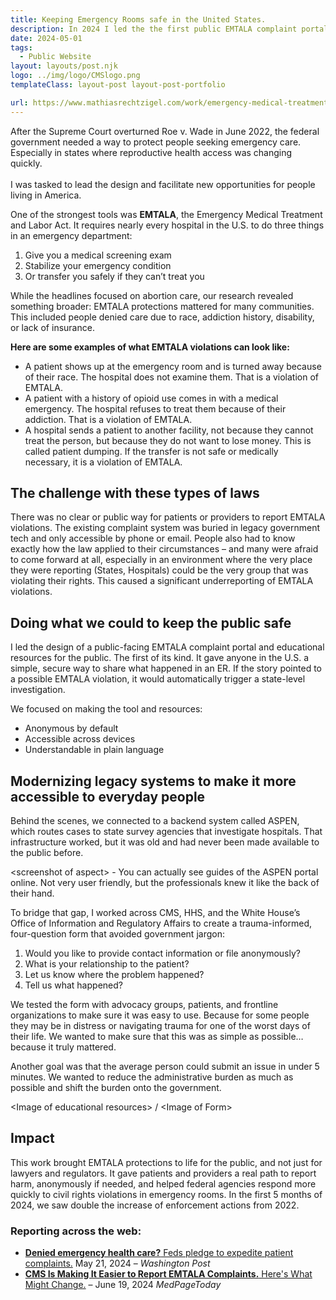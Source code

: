 ```yaml
---
title: Keeping Emergency Rooms safe in the United States.
description: In 2024 I led the the first public EMTALA complaint portal, helping to double enforcement and expanding ER rights through trauma-informed, accessible design.
date: 2024-05-01
tags:
  - Public Website
layout: layouts/post.njk
logo: ../img/logo/CMSlogo.png
templateClass: layout-post layout-post-portfolio

url: https://www.mathiasrechtzigel.com/work/emergency-medical-treatment-and-labor-act
---
```


<p class="lead-p">After the Supreme Court overturned Roe v. Wade in June 2022, the federal government needed a way to protect people seeking emergency care. Especially in states where reproductive health access was changing quickly. </br></br> I was tasked to lead the design and facilitate new opportunities for people living in America.</p>

<p>
  One of the strongest tools was <strong>EMTALA</strong>, the Emergency Medical Treatment and Labor Act. It requires nearly every hospital in the U.S. to do three things in an emergency department:
</p>
<ol>
  <li>Give you a medical screening exam</li>
  <li>Stabilize your emergency condition</li>
  <li>Or transfer you safely if they can’t treat you</li>
</ol>

<p>
  While the headlines focused on abortion care, our research revealed something broader: EMTALA protections mattered for many communities. This included people denied care due to race, addiction history, disability, or lack of insurance.
</p>

<p><strong>Here are some examples of what EMTALA violations can look like:</strong></p>
<ul>
  <li>
    A patient shows up at the emergency room and is turned away because of their race. The hospital does not examine them. That is a violation of EMTALA.
  </li>
  <li>
    A patient with a history of opioid use comes in with a medical emergency. The hospital refuses to treat them because of their addiction. That is a violation of EMTALA.
  </li>
  <li>
    A hospital sends a patient to another facility, not because they cannot treat the person, but because they do not want to lose money. This is called patient dumping. If the transfer is not safe or medically necessary, it is a violation of EMTALA.
  </li>
</ul>

<h2>The challenge with these types of laws</h2>
<p>
  There was no clear or public way for patients or providers to report EMTALA violations. The existing complaint system was buried in legacy government tech and only accessible by phone or email. People also had to know exactly how the law applied to their circumstances – and many were afraid to come forward at all, especially in an environment where the very place they were reporting (States, Hospitals) could be the very group that was violating their rights. This caused a significant underreporting of EMTALA violations.
</p>

<h2>Doing what we could to keep the public safe</h2>
<p>
  I led the design of a public-facing EMTALA complaint portal and educational resources for the public. The first of its kind. It gave anyone in the U.S. a simple, secure way to share what happened in an ER. If the story pointed to a possible EMTALA violation, it would automatically trigger a state-level investigation.
</p>
<p>We focused on making the tool and resources:</p>
<ul>
  <li>Anonymous by default</li>
  <li>Accessible across devices</li>
  <li>Understandable in plain language</li>
</ul>

<h2>Modernizing legacy systems to make it more accessible to everyday people</h2>
<p>
  Behind the scenes, we connected to a backend system called ASPEN, which routes cases to state survey agencies that investigate hospitals. That infrastructure worked, but it was old and had never been made available to the public before.
</p>
<p>
  &lt;screenshot of aspect&gt; - You can actually see guides of the ASPEN portal online. Not very user friendly, but the professionals knew it like the back of their hand.
</p>
<p>
  To bridge that gap, I worked across CMS, HHS, and the White House’s Office of Information and Regulatory Affairs to create a trauma-informed, four-question form that avoided government jargon:
</p>
<ol>
  <li>Would you like to provide contact information or file anonymously?</li>
  <li>What is your relationship to the patient?</li>
  <li>Let us know where the problem happened?</li>
  <li>Tell us what happened?</li>
</ol>

<p>
  We tested the form with advocacy groups, patients, and frontline organizations to make sure it was easy to use. Because for some people they may be in distress or navigating trauma for one of the worst days of their life. We wanted to make sure that this was as simple as possible… because it truly mattered.
</p>
<p>Another goal was that the average person could submit an issue in under 5 minutes. We wanted to reduce the administrative burden as much as possible and shift the burden onto the government.</p>
<p>&lt;Image of educational resources&gt; / &lt;Image of Form&gt;</p>

<h2>Impact</h2>
<p>
  This work brought EMTALA protections to life for the public, and not just for lawyers and regulators. It gave patients and providers a real path to report harm, anonymously if needed, and helped federal agencies respond more quickly to civil rights violations in emergency rooms. In the first 5 months of 2024, we saw double the increase of enforcement actions from 2022.
</p>

<h3>Reporting across the web:</h3>
<ul>
  <li>
    <a href="https://www.washingtonpost.com/health/2024/05/21/emergency-abortions-health-care-emtala/" target="_blank"><strong>Denied emergency health care?</strong> Feds pledge to expedite patient complaints.</a> May 21, 2024 – <em>Washington Post</em>
  </li>
  <li>
    <a href="https://www.medpagetoday.com/opinion/second-opinions/110719#:~:text=Why%20is%20this%20the%20case,other%2C%20for%20fear%20of%20retaliation." target="_blank"><strong>CMS Is Making It Easier to Report EMTALA Complaints.</strong> Here's What Might Change.</a> –  June 19, 2024 <em>MedPageToday</em>
  </li>
</ul>
</section>

<script>
function initComparisons() {
  var x, i;
  /* Find all elements with an "overlay" class: */
  x = document.getElementsByClassName("img-comp-overlay");
  for (i = 0; i < x.length; i++) {
    /* Once for each "overlay" element:
    pass the "overlay" element as a parameter when executing the compareImages function: */
    compareImages(x[i]);
  }
  function compareImages(img) {
    var slider, img, clicked = 0, w, h;
    /* Get the width and height of the img element */
    w = img.offsetWidth;
    h = img.offsetHeight;
    /* Set the width of the img element to 50%: */
    img.style.width = (w / 2) + "px";
    /* Create slider: */
    slider = document.createElement("DIV");
    slider.setAttribute("class", "img-comp-slider");
    /* Insert slider */
    img.parentElement.insertBefore(slider, img);
    /* Position the slider in the middle: */
    slider.style.top = (h / 2) - (slider.offsetHeight / 2) + "px";
    slider.style.left = (w / 2) - (slider.offsetWidth / 2) + "px";
    /* Execute a function when the mouse button is pressed: */
    slider.addEventListener("mousedown", slideReady);
    /* And another function when the mouse button is released: */
    window.addEventListener("mouseup", slideFinish);
    /* Or touched (for touch screens: */
    slider.addEventListener("touchstart", slideReady);
     /* And released (for touch screens: */
    window.addEventListener("touchend", slideFinish);
    function slideReady(e) {
      /* Prevent any other actions that may occur when moving over the image: */
      e.preventDefault();
      /* The slider is now clicked and ready to move: */
      clicked = 1;
      /* Execute a function when the slider is moved: */
      window.addEventListener("mousemove", slideMove);
      window.addEventListener("touchmove", slideMove);
    }
    function slideFinish() {
      /* The slider is no longer clicked: */
      clicked = 0;
    }
    function slideMove(e) {
      var pos;
      /* If the slider is no longer clicked, exit this function: */
      if (clicked == 0) return false;
      /* Get the cursor's x position: */
      pos = getCursorPos(e)
      /* Prevent the slider from being positioned outside the image: */
      if (pos < 0) pos = 0;
      if (pos > w) pos = w;
      /* Execute a function that will resize the overlay image according to the cursor: */
      slide(pos);
    }
    function getCursorPos(e) {
      var a, x = 0;
      e = e || window.event;
      /* Get the x positions of the image: */
      a = img.getBoundingClientRect();
      /* Calculate the cursor's x coordinate, relative to the image: */
      x = e.pageX - a.left;
      /* Consider any page scrolling: */
      x = x - window.pageXOffset;
      return x;
    }
    function slide(x) {
      /* Resize the image: */
      img.style.width = x + "px";
      /* Position the slider: */
      slider.style.left = img.offsetWidth - (slider.offsetWidth / 2) + "px";
    }
  }
}


if(document.documentElement.scrollWidth > 1000) {
  initComparisons();
}
</script>

<style>
  @media(min-width: 1000px) {
    .img-comp-container {
        width: calc(100% + 600px);
        height: 830px;
        position: relative;
        margin-left: -300px;
        margin-right: -300px;
        margin-top: 50px;
        margin-bottom: 50px;
        box-shadow: var(--box-shadow);
      }
  }
</style>

